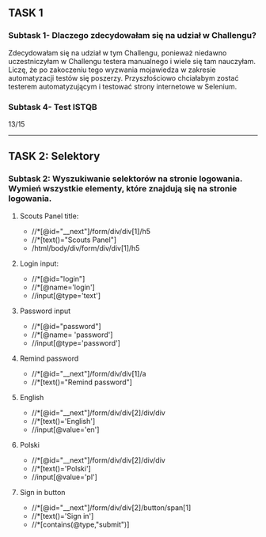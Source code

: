 ## TASK 1

 ### Subtask 1- Dlaczego zdecydowałam się na udział w Challengu?
 
Zdecydowałam się na udział w tym Challengu, ponieważ niedawno uczestniczyłam w Challengu testera manualnego i wiele się tam nauczyłam. Liczę, że po zakoczeniu tego wyzwania mojawiedza w zakresie automatyzacji testów się poszerzy. Przyszłościowo chciałabym zostać testerem automatyzującym i testować strony internetowe w Selenium. 

### Subtask 4- Test ISTQB

13/15

--- 

## TASK 2: Selektory

### Subtask 2: Wyszukiwanie selektorów na stronie logowania. Wymień wszystkie elementy, które znajdują się na stronie logowania.

1. Scouts Panel title: 
	* //*[@id="__next"]/form/div/div[1]/h5
	* //*[text()="Scouts Panel"]
	* /html/body/div/form/div/div[1]/h5
	
2. Login input:
	* //*[@id="login"]
	* //*[@name='login']
	* //input[@type='text']
	
3. Password input
	* //*[@id="password"]
	* //*[@name= 'password']
	* //input[@type='password']
	
4. Remind password
	* //*[@id="__next"]/form/div/div[1]/a
	* //*[text()="Remind password"]
	
5. English
	* //*[@id="__next"]/form/div/div[2]/div/div
	* //*[text()='English']
	* //input[@value='en']

6. Polski
	* //*[@id="__next"]/form/div/div[2]/div/div
	* //*[text()='Polski']
	* //input[@value='pl']
	
7. Sign in button 
	* //*[@id="__next"]/form/div/div[2]/button/span[1]
	* //*[text()='Sign in']
	* //*[contains(@type,"submit")]

	
	